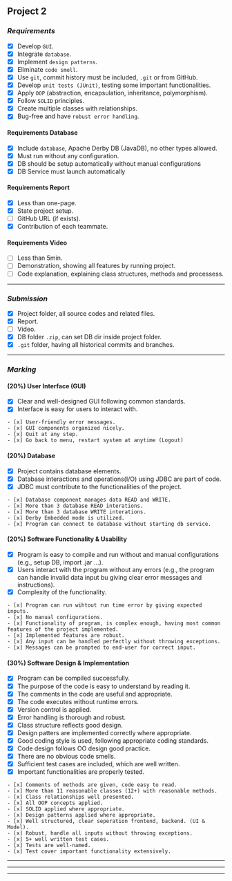 ## __Project 2__
### _Requirements_
- [x] Develop `GUI`.
- [x] Integrate `database`.
- [x] Implement `design patterns`.
- [x] Eliminate `code smell`.
- [x] Use `git`, commit history must be included, `.git` or from GitHub.
- [x] Develop `unit tests (JUnit)`, testing some important functionalities.
- [x] Apply `OOP` (abstraction, encapsulation, inheritance, polymorphism).
- [x] Follow `SOLID` principles.
- [x] Create multiple classes with relationships.
- [x] Bug-free and have `robust error handling`.

#### Requirements Database
- [x] Include `database`, Apache Derby DB (JavaDB), no other types allowed.
- [x] Must run without any configuration.
- [x] DB should be setup automatically without manual configurations
- [x] DB Service must launch automatically

#### Requirements Report
- [x] Less than one-page.
- [x] State project setup.
- [ ] GitHub URL (if exists).
- [x] Contribution of each teammate.

#### Requirements Video
- [ ] Less than 5min.
- [ ] Demonstration, showing all features by running project.
- [ ] Code explanation, explaining class structures, methods and processess.

--------------------------------------------------

### _Submission_
- [x] Project folder, all source codes and related files.
- [x] Report.
- [ ] Video.
- [x] DB folder `.zip`, can set DB dir inside project folder.
- [x] `.git` folder, having all historical commits and branches.

--------------------------------------------------

### _Marking_
#### __(20%) User Interface (GUI)__
- [x] Clear and well-designed GUI following common standards.
- [x] Interface is easy for users to interact with.
```
- [x] User-friendly error messages.
- [x] GUI components organized nicely.
- [x] Quit at any step.
- [x] Go back to menu, restart system at anytime (Logout)
```

#### __(20%) Database__
- [x] Project contains database elements.
- [x] Database interactions and operations(I/O) using JDBC are part of code.
- [x] JDBC must contribute to the functionalities of the project.
```
- [x] Database component manages data READ and WRITE.
- [x] More than 3 database READ interations.
- [x] More than 3 database WRITE interations.
- [x] Derby Embedded mode is utilized.
- [x] Program can connect to database without starting db service.
```

#### __(20%) Software Functionality & Usability__
- [x] Program is easy to compile and run without and manual configurations (e.g., setup DB, import .jar ...).
- [x] Users interact with the program without any errors (e.g., the program can handle invalid data input bu giving clear error messages and instructions).
- [x] Complexity of the functionality.
```
- [x] Program can run wihtout run time error by giving expected inputs.
- [x] No manual configurations.
- [x] Functionality of program, is complex enough, having most common features of the project implemented.
- [x] Implemented features are robust.
- [x] Any input can be handled perfectly without throwing exceptions.
- [x] Messages can be prompted to end-user for correct input.
```

#### __(30%) Software Design & Implementation__
- [x] Program can be compiled successfully.
- [x] The purpose of the code is easy to understand by reading it.
- [x] The comments in the code are useful and appropriate.
- [x] The code executes without runtime errors.
- [x] Version control is applied.
- [x] Error handling is thorough and robust.
- [x] Class structure reflects good design.
- [x] Design patters are implemented correctly where appropriate.
- [x] Good coding style is used, following appropriate coding standards.
- [x] Code design follows OO design good practice.
- [x] There are no obvious code smells.
- [x] Sufficient test cases are included, which are well written.
- [x] Important functionalities are properly tested.
```
- [x] Comments of methods are given, code easy to read.
- [x] More than 11 reasonable classes (12+) with reasonable methods.
- [x] Class relationships well presented.
- [x] All OOP concepts applied.
- [x] SOLID applied where appropriate.
- [x] Design patterns applied where appropriate.
- [x] Well structured, clear seperation frontend, backend. (UI & Model).
- [x] Robust, handle all inputs without throwing exceptions.
- [x] 5+ well written test cases.
- [x] Tests are well-named.
- [x] Test cover important functionality extensively.
```

--------------------------------------------------
--------------------------------------------------
--------------------------------------------------